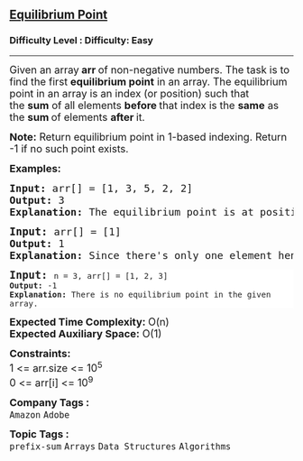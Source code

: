 <h2><a href="https://www.geeksforgeeks.org/problems/equilibrium-point-1587115620/1?page=1&category=Arrays&difficulty=Easy,Medium&sortBy=submissions">Equilibrium Point</a></h2><h3>Difficulty Level : Difficulty: Easy</h3><hr><div class="problems_problem_content__Xm_eO"><p><span style="font-size: 18px;">Given an array<strong>&nbsp;arr&nbsp;</strong>of non-negative numbers. The task is to find the first&nbsp;<strong>equilibrium point</strong>&nbsp;in an array. The equilibrium point in an array is an index (or position) such that the&nbsp;<strong>sum</strong>&nbsp;of all elements&nbsp;<strong>before&nbsp;</strong>that index is the&nbsp;<strong>same</strong>&nbsp;as the&nbsp;<strong>sum&nbsp;</strong>of elements&nbsp;<strong>after&nbsp;</strong>it.</span></p>
<p><strong><span style="font-size: 18px;">Note:</span></strong><span style="font-size: 18px;">&nbsp;Return e</span><span style="font-size: 18px;">quilibrium point in 1-based indexing.</span><span style="font-size: 18px;">&nbsp;Return -1 if no such point exists.&nbsp;</span></p>
<p><span style="font-size: 18px;"><strong>Examples:</strong></span></p>
<pre><span style="font-size: 18px;"><strong>Input: </strong>arr[] = [1, 3, 5, 2, 2]<br><strong>Output: </strong>3<strong> 
Explanation: </strong>The equilibrium point is at position 3 as the sum of elements before it (1+3) = sum of elements after it (2+2).<strong> </strong></span></pre>
<pre><span style="font-size: 14pt;"><strong>Input: </strong></span><span style="font-size: 18px;">arr[] = [1]<br><strong>Output: </strong>1<strong>
Explanation: </strong>Since there's only one element hence it's only the equilibrium point.<br></span></pre>
<pre style="text-wrap: wrap; color: #222222; background-color: #ffffff;"><span style="font-size: 14pt;"><strong>Input: </strong></span>n = 3, arr[] = [1, 2, 3]<br><strong>Output: </strong>-1<strong>
Explanation: </strong>There is no equilibrium point in the given array.</pre>
<p><span style="font-size: 18px;"><strong>Expected Time Complexity:&nbsp;</strong>O(n)<br><strong>Expected Auxiliary Space:</strong>&nbsp;O(1)</span></p>
<p><span style="font-size: 18px;"><strong>Constraints:</strong><br>1 &lt;= arr.size &lt;= 10<sup>5</sup><br>0 &lt;= arr[i] &lt;= 10<sup>9</sup></span></p></div><p><span style=font-size:18px><strong>Company Tags : </strong><br><code>Amazon</code>&nbsp;<code>Adobe</code>&nbsp;<br><p><span style=font-size:18px><strong>Topic Tags : </strong><br><code>prefix-sum</code>&nbsp;<code>Arrays</code>&nbsp;<code>Data Structures</code>&nbsp;<code>Algorithms</code>&nbsp;